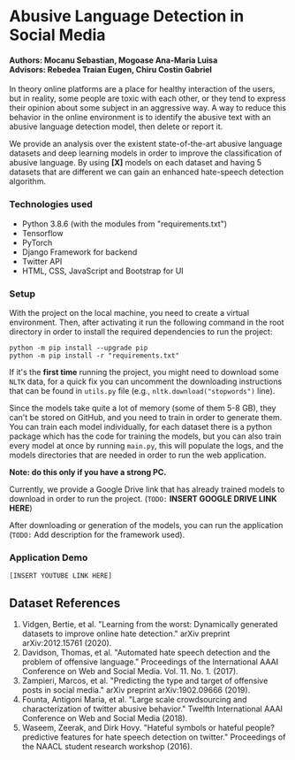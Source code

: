 # Abusive Language Detection in Social Media
#### Authors: Mocanu Sebastian, Mogoase Ana-Maria Luisa <br> Advisors: Rebedea Traian Eugen, Chiru Costin Gabriel


In theory online platforms are a place for healthy interaction of the users, but in reality,
some people are toxic with each other, or they tend to express their opinion about some subject
in an aggressive way. A way to reduce this behavior in the online environment is to identify 
the abusive text with an abusive language detection model, then delete or report it.

We provide an analysis over the existent state-of-the-art abusive language datasets and deep learning models in order 
to improve the classification of abusive language. By using **[X]** models on each dataset and having 5 datasets
that are different we can gain an enhanced hate-speech detection algorithm.

### Technologies used

- Python 3.8.6 (with the modules from "requirements.txt")
- Tensorflow
- PyTorch
- Django Framework for backend
- Twitter API
- HTML, CSS, JavaScript and Bootstrap for UI


### Setup
With the project on the local machine, you need to create a virtual environment. Then, after 
activating it run the following command in the root directory in order to install the required
dependencies to run the project:
```
python -m pip install --upgrade pip
python -m pip install -r "requirements.txt"
```
If it's the **first time** running the project, you might need to download some `NLTK` data, for a quick
fix you can uncomment the downloading instructions that can be found in `utils.py` file (e.g., 
`nltk.download("stopwords")` line). 

Since the models take quite a lot of memory (some of them 5-8 GB), they can't be stored on GitHub, 
and you need to train in order to generate them. 
You can train each model individually, for each dataset there is a python package which has the 
code for training the models, but you can also train every model at once by running `main.py`, this will 
populate the logs, and the models directories that are needed in order to run the web application.

**Note: do this only if you have a strong PC.** 

Currently, we provide a Google Drive link that has already trained models to download in order to 
run the project. (`TODO:` **INSERT GOOGLE DRIVE LINK HERE**)



After downloading or generation of the models, you can run the application (`TODO:` Add description for 
the framework used).


### Application Demo
```
[INSERT YOUTUBE LINK HERE]
```

## Dataset References
1. Vidgen, Bertie, et al. "Learning from the worst: Dynamically generated datasets to improve online hate detection." 
   arXiv preprint arXiv:2012.15761 (2020).
2. Davidson, Thomas, et al. "Automated hate speech detection and the problem of
   offensive language." Proceedings of the International AAAI Conference on Web and
   Social Media. Vol. 11. No. 1. (2017).
3. Zampieri, Marcos, et al. "Predicting the type and target of offensive posts in social media." arXiv 
   preprint arXiv:1902.09666 (2019).
4. Founta, Antigoni Maria, et al. "Large scale crowdsourcing and characterization of twitter abusive behavior." Twelfth
   International AAAI Conference on Web and Social Media (2018).
5. Waseem, Zeerak, and Dirk Hovy. "Hateful symbols or hateful people? predictive features for hate speech detection on 
   twitter." Proceedings of the NAACL student research workshop (2016).
   